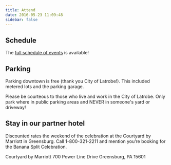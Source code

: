 ```yaml
---
title: Attend
date: 2016-05-23 11:09:48
sidebar: false
---
```

## Schedule
The [full schedule of events](/schedule) is available!

## Parking
Parking downtown is free (thank you City of Latrobe!). This included metered lots and the parking garage.

Please be courteous to those who live and work in the City of Latrobe. Only park where in public parking areas and NEVER in someone's yard or driveway!

## Stay in our partner hotel
Discounted rates the weekend of the celebration at the Courtyard by Marriott in Greensburg. Call 1-800-321-2211 and mention you’re booking for the Banana Split Celebration.

Courtyard by Marriott
700 Power Line Drive
Greensburg, PA 15601
